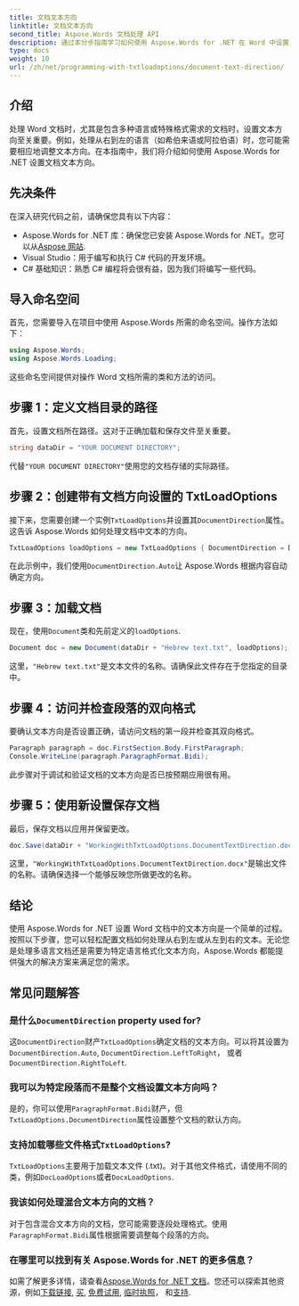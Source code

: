 ```yaml
---
title: 文档文本方向
linktitle: 文档文本方向
second_title: Aspose.Words 文档处理 API
description: 通过本分步指南学习如何使用 Aspose.Words for .NET 在 Word 中设置文档文本方向。非常适合处理从右到左的语言。
type: docs
weight: 10
url: /zh/net/programming-with-txtloadoptions/document-text-direction/
---
```

## 介绍

处理 Word 文档时，尤其是包含多种语言或特殊格式需求的文档时，设置文本方向至关重要。例如，处理从右到左的语言（如希伯来语或阿拉伯语）时，您可能需要相应地调整文本方向。在本指南中，我们将介绍如何使用 Aspose.Words for .NET 设置文档文本方向。 

## 先决条件

在深入研究代码之前，请确保您具有以下内容：

-  Aspose.Words for .NET 库：确保您已安装 Aspose.Words for .NET。您可以从[Aspose 网站](https://releases.aspose.com/words/net/).
- Visual Studio：用于编写和执行 C# 代码的开发环境。
- C# 基础知识：熟悉 C# 编程将会很有益，因为我们将编写一些代码。

## 导入命名空间

首先，您需要导入在项目中使用 Aspose.Words 所需的命名空间。操作方法如下：

```csharp
using Aspose.Words;
using Aspose.Words.Loading;
```

这些命名空间提供对操作 Word 文档所需的类和方法的访问。

## 步骤 1：定义文档目录的路径

首先，设置文档所在路径。这对于正确加载和保存文件至关重要。

```csharp
string dataDir = "YOUR DOCUMENT DIRECTORY";
```

代替`"YOUR DOCUMENT DIRECTORY"`使用您的文档存储的实际路径。

## 步骤 2：创建带有文档方向设置的 TxtLoadOptions

接下来，您需要创建一个实例`TxtLoadOptions`并设置其`DocumentDirection`属性。这告诉 Aspose.Words 如何处理文档中文本的方向。

```csharp
TxtLoadOptions loadOptions = new TxtLoadOptions { DocumentDirection = DocumentDirection.Auto };
```

在此示例中，我们使用`DocumentDirection.Auto`让 Aspose.Words 根据内容自动确定方向。

## 步骤 3：加载文档

现在，使用`Document`类和先前定义的`loadOptions`.

```csharp
Document doc = new Document(dataDir + "Hebrew text.txt", loadOptions);
```

这里，`"Hebrew text.txt"`是文本文件的名称。请确保此文件存在于您指定的目录中。

## 步骤 4：访问并检查段落的双向格式

要确认文本方向是否设置正确，请访问文档的第一段并检查其双向格式。

```csharp
Paragraph paragraph = doc.FirstSection.Body.FirstParagraph;
Console.WriteLine(paragraph.ParagraphFormat.Bidi);
```

此步骤对于调试和验证文档的文本方向是否已按预期应用很有用。

## 步骤 5：使用新设置保存文档

最后，保存文档以应用并保留更改。

```csharp
doc.Save(dataDir + "WorkingWithTxtLoadOptions.DocumentTextDirection.docx");
```

这里，`"WorkingWithTxtLoadOptions.DocumentTextDirection.docx"`是输出文件的名称。请确保选择一个能够反映您所做更改的名称。

## 结论

使用 Aspose.Words for .NET 设置 Word 文档中的文本方向是一个简单的过程。按照以下步骤，您可以轻松配置文档如何处理从右到左或从左到右的文本。无论您是处理多语言文档还是需要为特定语言格式化文本方向，Aspose.Words 都能提供强大的解决方案来满足您的需求。

## 常见问题解答

### 是什么`DocumentDirection` property used for?

这`DocumentDirection`财产`TxtLoadOptions`确定文档的文本方向。可以将其设置为`DocumentDirection.Auto`, `DocumentDirection.LeftToRight`， 或者`DocumentDirection.RightToLeft`.

### 我可以为特定段落而不是整个文档设置文本方向吗？

是的，你可以使用`ParagraphFormat.Bidi`财产，但`TxtLoadOptions.DocumentDirection`属性设置整个文档的默认方向。

### 支持加载哪些文件格式`TxtLoadOptions`?

`TxtLoadOptions`主要用于加载文本文件 (.txt)。对于其他文件格式，请使用不同的类，例如`DocLoadOptions`或者`DocxLoadOptions`.

### 我该如何处理混合文本方向的文档？

对于包含混合文本方向的文档，您可能需要逐段处理格式。使用`ParagraphFormat.Bidi`属性根据需要调整每个段落的方向。

### 在哪里可以找到有关 Aspose.Words for .NET 的更多信息？

如需了解更多详情，请查看[Aspose.Words for .NET 文档](https://reference.aspose.com/words/net/)。您还可以探索其他资源，例如[下载链接](https://releases.aspose.com/words/net/), [买](https://purchase.aspose.com/buy), [免费试用](https://releases.aspose.com/), [临时执照](https://purchase.aspose.com/temporary-license/)， 和[支持](https://forum.aspose.com/c/words/8).